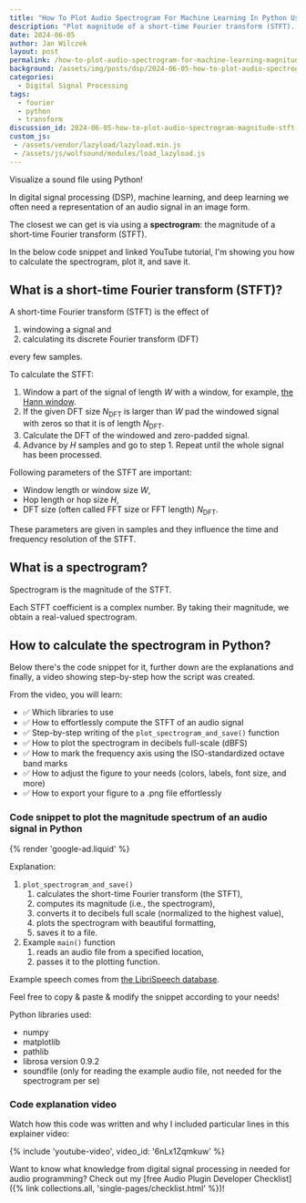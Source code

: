 ```yaml
---
title: "How To Plot Audio Spectrogram For Machine Learning In Python Using Librosa & Matplotlib | Tutorial for Beginners"
description: "Plot magnitude of a short-time Fourier transform (STFT). Ready-to-go code snippet & explainer video show you how to do it in Python"
date: 2024-06-05
author: Jan Wilczek
layout: post
permalink: /how-to-plot-audio-spectrogram-for-machine-learning-magnitude-stft-of-audio-signal-with-python-librosa-and-matplotlib/
background: /assets/img/posts/dsp/2024-06-05-how-to-plot-audio-spectrogram-magnitude-stft-of-audio-signal-with-python-librosa-and-matplotlib/Thumbnail.webp
categories:
  - Digital Signal Processing
tags:
  - fourier
  - python
  - transform
discussion_id: 2024-06-05-how-to-plot-audio-spectrogram-magnitude-stft-of-audio-signal-with-python-librosa-and-matplotlib
custom_js:
 - /assets/vendor/lazyload/lazyload.min.js
 - /assets/js/wolfsound/modules/load_lazyload.js
---
```

Visualize a sound file using Python!

In digital signal processing (DSP), machine learning, and deep learning we often need a representation of an audio signal in an image form.

The closest we can get is via using a **spectrogram**: the magnitude of a short-time Fourier transform (STFT).

In the below code snippet and linked YouTube tutorial, I'm showing you how to calculate the spectrogram, plot it, and save it.

## What is a short-time Fourier transform (STFT)?

A short-time Fourier transform (STFT) is the effect of

1. windowing a signal and
2. calculating its discrete Fourier transform (DFT)

every few samples.

To calculate the STFT:

1. Window a part of the signal of length $W$ with a window, for example, [the Hann window](https://en.wikipedia.org/wiki/Hann_function).
2. If the given DFT size $N_\text{DFT}$ is larger than $W$ pad the windowed signal with zeros so that it is of length $N_\text{DFT}$.
3. Calculate the DFT of the windowed and zero-padded signal.
4. Advance by $H$ samples and go to step 1. Repeat until the whole signal has been processed.

Following parameters of the STFT are important:

* Window length or window size $W$,
* Hop length or hop size $H$,
* DFT size (often called FFT size or FFT length) $N_\text{DFT}$.

These parameters are given in samples and they influence the time and frequency resolution of the STFT.

## What is a spectrogram?

Spectrogram is the magnitude of the STFT.

Each STFT coefficient is a complex number. By taking their magnitude, we obtain a real-valued spectrogram.

## How to calculate the spectrogram in Python?

Below there's the code snippet for it, further down are the explanations and finally, a video showing step-by-step how the script was created.

From the video, you will learn:

* ✅ Which libraries to use
* ✅ How to effortlessly compute the STFT of an audio signal
* ✅ Step-by-step writing of the `plot_spectrogram_and_save()` function
* ✅ How to plot the spectrogram in decibels full-scale (dBFS)
* ✅ How to mark the frequency axis using the ISO-standardized octave band marks
* ✅ How to adjust the figure to your needs (colors, labels, font size, and more)
* ✅ How to export your figure to a .png file effortlessly

### Code snippet to plot the magnitude spectrum of an audio signal in Python

<script src="https://gist.github.com/JanWilczek/680c63a2f3710e1ad833d7c8aa8a7250.js"></script>

{% render 'google-ad.liquid' %}

Explanation:

1. `plot_spectrogram_and_save()`
    1.  calculates the short-time Fourier transform (the STFT),
    1.  computes its magnitude (i.e., the spectrogram),
    1.  converts it to decibels full scale (normalized to the highest value),
    1.  plots the spectrogram with beautiful formatting,
    1.  saves it to a file.
1.  Example `main()` function
    1.  reads an audio file from a specified location,
    1.  passes it to the plotting function.

Example speech comes from [the LibriSpeech database](https://www.openslr.org/12/).

Feel free to copy & paste & modify the snippet according to your needs!

Python libraries used:

* numpy
* matplotlib
* pathlib
* librosa version 0.9.2
* soundfile (only for reading the example audio file, not needed for the spectrogram per se)

### Code explanation video

Watch how this code was written and why I included particular lines in this explainer video:

{% include 'youtube-video', video_id: '6nLx1Zqmkuw' %}

Want to know what knowledge from digital signal processing in needed for audio programming? Check out my [free Audio Plugin Developer Checklist]({% link collections.all, 'single-pages/checklist.html' %})!

